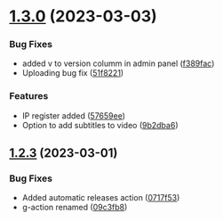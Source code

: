 # [1.3.0](https://github.com/DaneeSkripter/DaneeCloud/compare/v1.2.3...v1.3.0) (2023-03-03)


### Bug Fixes

* added v to version columm in admin panel ([f389fac](https://github.com/DaneeSkripter/DaneeCloud/commit/f389facad2c83f03f4007e7dd53c476ef8116ea0))
* Uploading bug fix ([51f8221](https://github.com/DaneeSkripter/DaneeCloud/commit/51f82215baa3a6838c08f23a026ab444c20915f1))


### Features

* IP register added ([57659ee](https://github.com/DaneeSkripter/DaneeCloud/commit/57659ee7ddfa3348df44c87eac98045c6da650fd))
* Option to add subtitles to video ([9b2dba6](https://github.com/DaneeSkripter/DaneeCloud/commit/9b2dba69c21f99e285778e3dff118502ce4fe149))



## [1.2.3](https://github.com/DaneeSkripter/DaneeCloud/compare/0717f53cbb0c9098675554d110fdbee36c761ddc...v1.2.3) (2023-03-01)


### Bug Fixes

* Added automatic releases action ([0717f53](https://github.com/DaneeSkripter/DaneeCloud/commit/0717f53cbb0c9098675554d110fdbee36c761ddc))
* g-action renamed ([09c3fb8](https://github.com/DaneeSkripter/DaneeCloud/commit/09c3fb8170439ff3abb1e99a45d885e123bacbd6))



